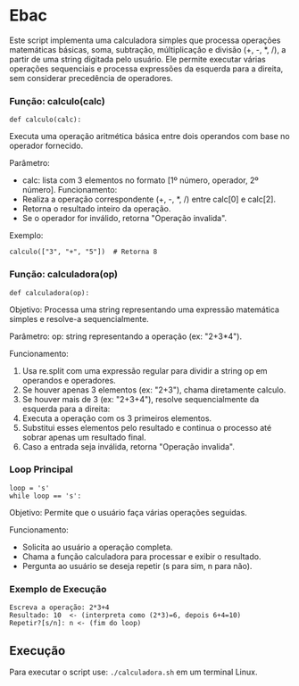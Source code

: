 # Ebac

Este script implementa uma calculadora simples que processa operações matemáticas básicas, soma, subtração, múltiplicação e divisão (+, -, *, /), a partir de uma string digitada pelo usuário. Ele permite executar várias operações sequenciais e processa expressões da esquerda para a direita, sem considerar precedência de operadores.

### Função: calculo(calc)
```
def calculo(calc):
```
Executa uma operação aritmética básica entre dois operandos com base no operador fornecido.

Parâmetro:
- calc: lista com 3 elementos no formato [1º número, operador, 2º número].
Funcionamento:
- Realiza a operação correspondente (+, -, *, /) entre calc[0] e calc[2].
- Retorna o resultado inteiro da operação.
- Se o operador for inválido, retorna "Operação invalida".

Exemplo:
```
calculo(["3", "+", "5"])  # Retorna 8
```

### Função: calculadora(op)
```
def calculadora(op):
```
Objetivo:
Processa uma string representando uma expressão matemática simples e resolve-a sequencialmente.

Parâmetro:
op: string representando a operação (ex: "2+3*4").

Funcionamento:
1. Usa re.split com uma expressão regular para dividir a string op em operandos e operadores.
2. Se houver apenas 3 elementos (ex: "2+3"), chama diretamente calculo.
3. Se houver mais de 3 (ex: "2+3+4"), resolve sequencialmente da esquerda para a direita:
4. Executa a operação com os 3 primeiros elementos.
5. Substitui esses elementos pelo resultado e continua o processo até sobrar apenas um resultado final.
6. Caso a entrada seja inválida, retorna "Operação invalida".

### Loop Principal
```
loop = 's'
while loop == 's':
```
Objetivo:
Permite que o usuário faça várias operações seguidas.

Funcionamento:
- Solicita ao usuário a operação completa.
- Chama a função calculadora para processar e exibir o resultado.
- Pergunta ao usuário se deseja repetir (s para sim, n para não).

### Exemplo de Execução
```
Escreva a operação: 2*3+4
Resultado: 10  <- (interpreta como (2*3)=6, depois 6+4=10)
Repetir?[s/n]: n <- (fim do loop)
```

## Execução
Para executar o script use: `./calculadora.sh` em um terminal Linux.
